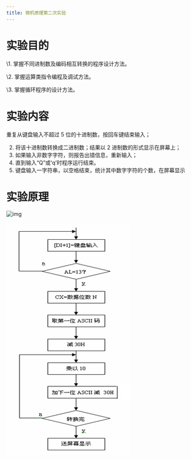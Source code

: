 ```yaml
---
title: 微机原理第二次实验
---
```


# 实验目的

\1. 掌握不同进制数及编码相互转换的程序设计方法。

\2. 掌握运算类指令编程及调试方法。

\3. 掌握循环程序的设计方法。



# 实验内容

重复从键盘输入不超过 5 位的十进制数，按回车键结束输入；

2. 将该十进制数转换成二进制数；结果以 2 进制数的形式显示在屏幕上；
3. 如果输入非数字字符，则报告出错信息，重新输入；
4. 直到输入“Q”或‘q’时程序运行结束。
5. 键盘输入一字符串，以空格结束，统计其中数字字符的个数，在屏幕显示



# 实验原理

![img](https://img-blog.csdnimg.cn/20191217174042618.png)



![十进制ASCII码转换为二进制数](微机原理第二次实验.assets/image-20211204161302831.png)

